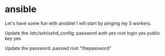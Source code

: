 # ansible
Let's have some fun with ansible! I will start by pinging my 3 workers.

Update the /etc/ssh/sshd_config:
password auth yes
root login yes
public key yes

Update the password:
passwd root "thepassword"
